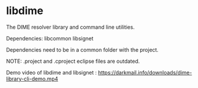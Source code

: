 libdime
=======

The DIME resolver library and command line utilities.

Dependencies:
libcommon
libsignet

Dependencies need to be in a common folder with the project.


NOTE: .project and .cproject eclipse files are outdated.

Demo video of libdime and libsignet : https://darkmail.info/downloads/dime-library-cli-demo.mp4
